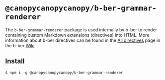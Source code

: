 # `@canopycanopycanopy/b-ber-grammar-renderer`

The `b-ber-grammar-renderer` package is used internally by b-ber to render containing custom Markdown extensions (directives) into HTML. More information about b-ber directives can be found in the [All directives](https://github.com/triplecanopy/b-ber/wiki/all-directives) page in the b-ber [Wiki](https://github.com/triplecanopy/b-ber/wiki).

## Install

```
$ npm i -g @canopycanopycanopy/b-ber-grammar-renderer
```
